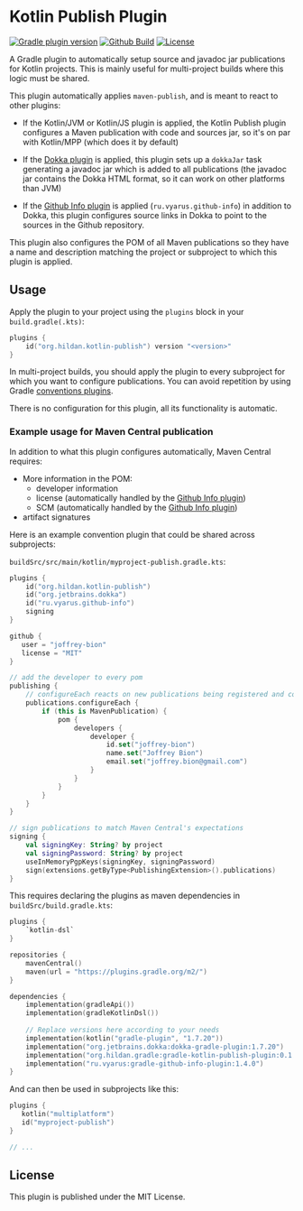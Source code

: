 # Kotlin Publish Plugin

[![Gradle plugin version](https://img.shields.io/maven-metadata/v/https/plugins.gradle.org/m2/org/hildan/gradle/gradle-kotlin-publish-plugin/maven-metadata.xml.svg?label=gradle&logo=gradle)](https://plugins.gradle.org/plugin/org.hildan.kotlin-publish)
[![Github Build](https://img.shields.io/github/actions/workflow/status/joffrey-bion/gradle-kotlin-publish-plugin/build.yml?branch=main&logo=github)](https://github.com/joffrey-bion/gradle-kotlin-publish-plugin/actions/workflows/build.yml)
[![License](https://img.shields.io/badge/license-MIT-blue.svg)](https://github.com/joffrey-bion/gradle-kotlin-publish-plugin/blob/master/LICENSE)

A Gradle plugin to automatically setup source and javadoc jar publications for Kotlin projects.
This is mainly useful for multi-project builds where this logic must be shared.

This plugin automatically applies `maven-publish`, and is meant to react to other plugins:

 * If the Kotlin/JVM or Kotlin/JS plugin is applied, the Kotlin Publish plugin configures a Maven publication with code and sources
   jar, so it's on par with Kotlin/MPP (which does it by default)

 * If the [Dokka plugin](https://github.com/Kotlin/dokka) is applied, this plugin sets up a `dokkaJar` task generating 
   a javadoc jar which is added to all publications (the javadoc jar contains the Dokka HTML format, so it can work on 
   other platforms than JVM)

 * If the [Github Info plugin](https://github.com/xvik/gradle-github-info-plugin) is applied (`ru.vyarus.github-info`)
   in addition to Dokka, this plugin configures source links in Dokka to point to the sources in the Github repository.

This plugin also configures the POM of all Maven publications so they have a name and description matching the project 
or subproject to which this plugin is applied. 

## Usage

Apply the plugin to your project using the `plugins` block in your `build.gradle(.kts)`:

```kotlin
plugins {
    id("org.hildan.kotlin-publish") version "<version>"
}
```

In multi-project builds, you should apply the plugin to every subproject for which you want to configure publications.
You can avoid repetition by using Gradle
[conventions plugins](https://docs.gradle.org/current/samples/sample_convention_plugins.html).

There is no configuration for this plugin, all its functionality is automatic.

### Example usage for Maven Central publication

In addition to what this plugin configures automatically, Maven Central requires:

* More information in the POM:
    * developer information
    * license (automatically handled by the [Github Info plugin](https://github.com/xvik/gradle-github-info-plugin))
    * SCM (automatically handled by the [Github Info plugin](https://github.com/xvik/gradle-github-info-plugin))
* artifact signatures

Here is an example convention plugin that could be shared across subprojects:

`buildSrc/src/main/kotlin/myproject-publish.gradle.kts`:
```kotlin
plugins {
    id("org.hildan.kotlin-publish")
    id("org.jetbrains.dokka")
    id("ru.vyarus.github-info")
    signing
}

github {
   user = "joffrey-bion"
   license = "MIT"
}

// add the developer to every pom
publishing {
    // configureEach reacts on new publications being registered and configures them too
    publications.configureEach {
        if (this is MavenPublication) {
            pom {
                developers {
                    developer {
                        id.set("joffrey-bion")
                        name.set("Joffrey Bion")
                        email.set("joffrey.bion@gmail.com")
                    }
                }
            }
        }
    }
}

// sign publications to match Maven Central's expectations
signing {
    val signingKey: String? by project
    val signingPassword: String? by project
    useInMemoryPgpKeys(signingKey, signingPassword)
    sign(extensions.getByType<PublishingExtension>().publications)
}
```

This requires declaring the plugins as maven dependencies in `buildSrc/build.gradle.kts`:
```kotlin
plugins {
    `kotlin-dsl`
}

repositories {
    mavenCentral()
    maven(url = "https://plugins.gradle.org/m2/")
}

dependencies {
    implementation(gradleApi())
    implementation(gradleKotlinDsl())
   
    // Replace versions here according to your needs
    implementation(kotlin("gradle-plugin", "1.7.20"))
    implementation("org.jetbrains.dokka:dokka-gradle-plugin:1.7.20")
    implementation("org.hildan.gradle:gradle-kotlin-publish-plugin:0.1.0")
    implementation("ru.vyarus:gradle-github-info-plugin:1.4.0")
}
```

And can then be used in subprojects like this:

```kotlin
plugins {
   kotlin("multiplatform")
   id("myproject-publish")
}

// ...
```

## License

This plugin is published under the MIT License.
